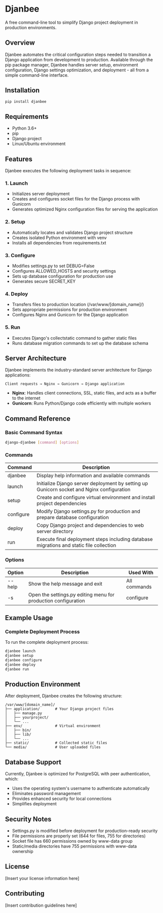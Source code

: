 # Djanbee

A free command-line tool to simplify Django project deployment in production environments.

## Overview

Djanbee automates the critical configuration steps needed to transition a Django application from development to production. Available through the pip package manager, Djanbee handles server setup, environment configuration, Django settings optimization, and deployment - all from a simple command-line interface.

## Installation

```bash
pip install djanbee
```

## Requirements

- Python 3.6+
- pip
- Django project
- Linux/Ubuntu environment

## Features

Djanbee executes the following deployment tasks in sequence:

### 1. Launch
- Initializes server deployment
- Creates and configures socket files for the Django process with Gunicorn
- Generates optimized Nginx configuration files for serving the application

### 2. Setup
- Automatically locates and validates Django project structure
- Creates isolated Python environment with venv
- Installs all dependencies from requirements.txt

### 3. Configure
- Modifies settings.py to set DEBUG=False
- Configures ALLOWED_HOSTS and security settings
- Sets up database configuration for production use
- Generates secure SECRET_KEY

### 4. Deploy
- Transfers files to production location (/var/www/[domain_name]/)
- Sets appropriate permissions for production environment
- Configures Nginx and Gunicorn for the Django application

### 5. Run
- Executes Django's collectstatic command to gather static files
- Runs database migration commands to set up the database schema

## Server Architecture

Djanbee implements the industry-standard server architecture for Django applications:

```
Client requests → Nginx → Gunicorn → Django application
```

- **Nginx**: Handles client connections, SSL, static files, and acts as a buffer to the internet
- **Gunicorn**: Runs Python/Django code efficiently with multiple workers

## Command Reference

### Basic Command Syntax
```bash
django-djanbee [command] [options]
```

### Commands

| Command    | Description |
|------------|-------------|
| djanbee    | Display help information and available commands |
| launch     | Initialize Django server deployment by setting up Gunicorn socket and Nginx configuration |
| setup      | Create and configure virtual environment and install project dependencies |
| configure  | Modify Django settings.py for production and prepare database configuration |
| deploy     | Copy Django project and dependencies to web server directory |
| run        | Execute final deployment steps including database migrations and static file collection |

### Options

| Option    | Description | Used With |
|-----------|-------------|-----------|
| --help    | Show the help message and exit | All commands |
| -s        | Open the settings.py editing menu for production configuration | configure |

## Example Usage

### Complete Deployment Process
To run the complete deployment process:

```bash
djanbee launch
djanbee setup
djanbee configure
djanbee deploy
djanbee run
```

## Production Environment

After deployment, Djanbee creates the following structure:

```
/var/www/[domain_name]/
├── application/       # Your Django project files
│   ├── manage.py
│   ├── yourproject/
│   └── ...
├── env/               # Virtual environment
│   ├── bin/
│   ├── lib/
│   └── ...
├── static/            # Collected static files
└── media/             # User uploaded files
```

## Database Support

Currently, Djanbee is optimized for PostgreSQL with peer authentication, which:
- Uses the operating system's username to authenticate automatically
- Eliminates password management
- Provides enhanced security for local connections
- Simplifies deployment

## Security Notes

- Settings.py is modified before deployment for production-ready security
- File permissions are properly set (644 for files, 755 for directories)
- Socket file has 660 permissions owned by www-data group
- Static/media directories have 755 permissions with www-data ownership

## License

[Insert your license information here]

## Contributing

[Insert contribution guidelines here]
